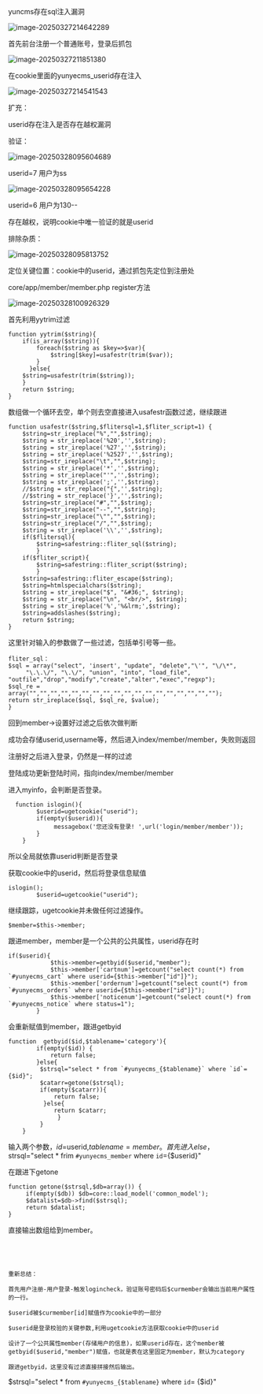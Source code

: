 yuncms存在sql注入漏洞

![image-20250327214642289](image/image-20250327214642289.png)

首先前台注册一个普通账号，登录后抓包

![image-20250327211851380](image/image-20250327211851380.png)

在cookie里面的yunyecms_userid存在注入

![image-20250327214541543](image/image-20250327214541543.png)



扩充：

userid存在注入是否存在越权漏洞

验证：

![image-20250328095604689](image/image-20250328095604689.png)

userid=7  用户为ss

![image-20250328095654228](image/image-20250328095654228.png)

userid=6 用户为130--

存在越权，说明cookie中唯一验证的就是userid

排除杂质：

![image-20250328095813752](image/image-20250328095813752.png)

定位关键位置：cookie中的userid，通过抓包先定位到注册处

core/app/member/member.php register方法

![image-20250328100926329](image/image-20250328100926329.png)

首先利用yytrim过滤

```
function yytrim($string){
	if(is_array($string)){
		foreach($string as $key=>$var){
			$string[$key]=usafestr(trim($var));
		}
	  }else{
	$string=usafestr(trim($string));
	}
	return $string;
}
```

数组做一个循环去空，单个则去空直接进入usafestr函数过滤，继续跟进

```
function usafestr($string,$flitersql=1,$fliter_script=1) {
	$string=str_ireplace("%","",$string);
    $string = str_ireplace('%20','',$string);
    $string = str_ireplace('%27','',$string);
    $string = str_ireplace('%2527','',$string);
	$string=str_ireplace("\t","",$string);
    $string = str_ireplace('*','',$string);
    $string = str_ireplace("'",'',$string);
    $string = str_ireplace(';','',$string);
    //$string = str_replace("{",'',$string);
    //$string = str_replace('}','',$string);
	$string=str_ireplace("#","",$string);
	$string=str_ireplace("--","",$string);
	$string=str_ireplace("\"","",$string);
	$string=str_ireplace("/","",$string);
    $string = str_ireplace('\\','',$string);
	if($flitersql){
		$string=safestring::fliter_sql($string);
		}
	if($fliter_script){
		$string=safestring::fliter_script($string);
		}
	$string=safestring::fliter_escape($string);
	$string=htmlspecialchars($string);
	$string = str_ireplace("$", "&#36;", $string);
	$string = str_ireplace("\n", "<br/>", $string);	
	$string = str_ireplace('%','%&lrm;',$string);
	$string=addslashes($string);
    return $string;
}
```

这里针对输入的参数做了一些过滤，包括单引号等一些。

```
fliter_sql：
$sql = array("select", 'insert', "update", "delete","\'", "\/\*", 
     "\.\.\/", "\.\/", "union", "into", "load_file", "outfile","drop","modify","create","alter","exec","regxp");
$sql_re = array("","","","","","","","","","","","","","","","","","");
return str_ireplace($sql, $sql_re, $value);
}
```

回到member->设置好过滤之后依次做判断

成功会存储userid,username等，然后进入index/member/member，失败则返回

注册好之后进入登录，仍然是一样的过滤

登陆成功更新登陆时间，指向index/member/member

进入myinfo，会判断是否登录。

```
  function islogin(){
        $userid=ugetcookie("userid");
		if(empty($userid)){
	         messagebox('您还没有登录! ',url('login/member/member'));	 
		}
	}
```

所以全局就依靠userid判断是否登录

获取cookie中的userid，然后将登录信息赋值

```
islogin();
		$userid=ugetcookie("userid");
```

继续跟踪，ugetcookie并未做任何过滤操作。

```
$member=$this->member;
```

跟进member，member是一个公共的公共属性，userid存在时

```
if($userid){
		    $this->member=getbyid($userid,"member");
		    $this->member['cartnum']=getcount("select count(*) from `#yunyecms_cart` where userid={$this->member["id"]}");
		    $this->member['ordernum']=getcount("select count(*) from `#yunyecms_orders` where userid={$this->member["id"]}");
		    $this->member['noticenum']=getcount("select count(*) from `#yunyecms_notice` where status=1");
		}
```

会重新赋值到member，跟进getbyid

```
function  getbyid($id,$tablename='category'){
	    if(empty($id)) {
			return false;
		}else{
		 $strsql="select * from `#yunyecms_{$tablename}` where `id`= {$id}";
		 $catarr=getone($strsql);
		 if(empty($catarr)){
			 return false;
		  }else{
			 return $catarr;
			  }
		 }	 
	}
```

输入两个参数，$id=$userid,$tablename=member。首先进入else，$strsql="select * frim `#yunyecms_member` where  `id`={$userid}"

在跟进下getone

```
function getone($strsql,$db=array()) {
	 if(empty($db)) $db=core::load_model('common_model');
	 $datalist=$db->find($strsql);
	 return $datalist;
}
```

直接输出数组给到member。

```




重新总结：

首先用户注册-用户登录-触发logincheck，验证账号密码后$curmember会输出当前用户属性的一行。

$userid被$curmember[id]赋值作为cookie中的一部分

$userid是登录校验的关键参数,利用ugetcookie方法获取cookie中的userid

设计了一个公共属性member(存储用户的信息)，如果userid存在，这个member被getbyid($userid,"member")赋值，也就是表在这里固定为member，默认为category

跟进getbyid，这里没有过滤直接拼接然后输出。

```
$strsql="select * from `#yunyecms_{$tablename}` where `id`= {$id}"
```

